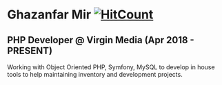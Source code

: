 # Ghazanfar Mir [![HitCount](http://hits.dwyl.com/ghazanfarmir/ghazanfarmir.svg)](http://hits.dwyl.com/ghazanfarmir/ghazanfarmir)
## PHP Developer @ Virgin Media (Apr 2018 - PRESENT)

Working with Object Oriented PHP, Symfony, MySQL to develop in house tools to help maintaining inventory and development projects.

<!--
**GhazanfarMir/GhazanfarMir** is a ✨ _special_ ✨ repository because its `README.md` (this file) appears on your GitHub profile.

Here are some ideas to get you started:

- 🔭 I’m currently working on ...
- 🌱 I’m currently learning ...
- 👯 I’m looking to collaborate on ...
- 🤔 I’m looking for help with ...
- 💬 Ask me about ...
- 📫 How to reach me: ...
- 😄 Pronouns: ...
- ⚡ Fun fact: ...
-->
